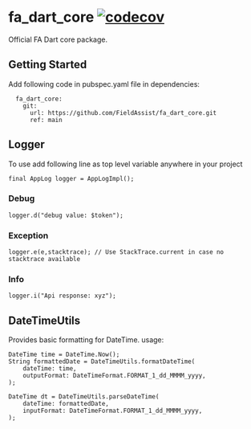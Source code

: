 # fa_dart_core [![codecov](https://codecov.io/gh/FieldAssist/fa_dart_core/branch/main/graph/badge.svg?token=0SJUKQDEC2)](https://codecov.io/gh/FieldAssist/fa_dart_core)

Official FA Dart core package.

## Getting Started

Add following code in pubspec.yaml file in dependencies:

```
  fa_dart_core:
    git:
      url: https://github.com/FieldAssist/fa_dart_core.git
      ref: main
```

## Logger

To use add following line as top level variable anywhere in your project

```
final AppLog logger = AppLogImpl();
```

### Debug

```
logger.d("debug value: $token");
```

### Exception

```
logger.e(e,stacktrace); // Use StackTrace.current in case no stacktrace available
```

### Info

```
logger.i("Api response: xyz");
```

## DateTimeUtils
Provides basic formatting for DateTime.
usage:

```
DateTime time = DateTime.Now();
String formattedDate = DateTimeUtils.formatDateTime(
    dateTime: time,
    outputFormat: DateTimeFormat.FORMAT_1_dd_MMMM_yyyy,
);

DateTime dt = DateTimeUtils.parseDateTime(
    dateTime: formattedDate,
    inputFormat: DateTimeFormat.FORMAT_1_dd_MMMM_yyyy,
);
```
